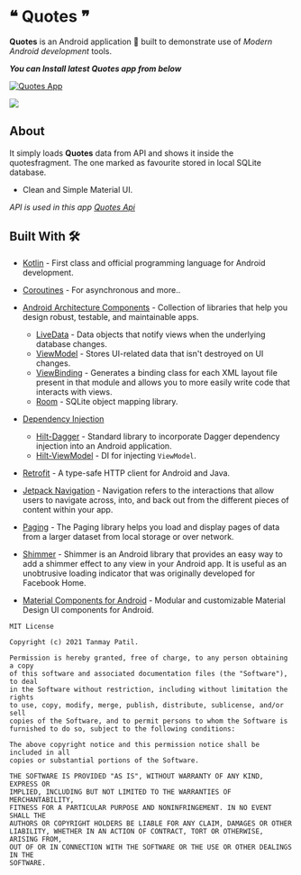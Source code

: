 # ❝ Quotes ❞

**Quotes** is an Android application 📱 built to demonstrate use of *Modern Android development* tools.


***You can Install latest Quotes app from below***

[![Quotes App](https://img.shields.io/badge/❝Quotes❞-APK-blue.svg?style=for-the-badge&logo=android&color=blue)](https://drive.google.com/file/d/13cuMOa0_o_nxy7L5FHOUpw94GqPakQLI/view?usp=sharing)
 
![](art/QuotesApp.gif)

## About
It simply loads **Quotes** data from API and shows it inside the quotesfragment.
The one marked as favourite stored in local SQLite database.

- Clean and Simple Material UI.

*API is used in this app [Quotes Api](https://github.com/pprathameshmore/QuoteGarden)*

## Built With 🛠
- [Kotlin](https://kotlinlang.org/) - First class and official programming language for Android development.
- [Coroutines](https://kotlinlang.org/docs/reference/coroutines-overview.html) - For asynchronous and more..
- [Android Architecture Components](https://developer.android.com/topic/libraries/architecture) - Collection of libraries that help you design robust, testable, and maintainable apps.
  - [LiveData](https://developer.android.com/topic/libraries/architecture/livedata) - Data objects that notify views when the underlying database changes.
  - [ViewModel](https://developer.android.com/topic/libraries/architecture/viewmodel) - Stores UI-related data that isn't destroyed on UI changes. 
  - [ViewBinding](https://developer.android.com/topic/libraries/view-binding) - Generates a binding class for each XML layout file present in that module and allows you to more easily write code that interacts with views.
  - [Room](https://developer.android.com/topic/libraries/architecture/room) - SQLite object mapping library.

- [Dependency Injection](https://developer.android.com/training/dependency-injection)  
  - [Hilt-Dagger](https://dagger.dev/hilt/) - Standard library to incorporate Dagger dependency injection into an Android application.
  - [Hilt-ViewModel](https://developer.android.com/training/dependency-injection/hilt-jetpack) - DI for injecting `ViewModel`.
- [Retrofit](https://square.github.io/retrofit/) - A type-safe HTTP client for Android and Java.
- [Jetpack Navigation](https://developer.android.com/guide/navigation) - Navigation refers to the interactions that allow users to navigate across, into, and back out from the different pieces of content within your app.
- [Paging](https://developer.android.com/topic/libraries/architecture/paging/v3-overview) - The Paging library helps you load and display pages of data from a larger dataset from local storage or over network.
- [Shimmer](https://facebook.github.io/shimmer-android/) - Shimmer is an Android library that provides an easy way to add a shimmer effect to any view in your Android app. It is useful as an unobtrusive loading indicator that was originally developed for Facebook Home.
- [Material Components for Android](https://github.com/material-components/material-components-android) - Modular and customizable Material Design UI components for Android.


```
MIT License

Copyright (c) 2021 Tanmay Patil.

Permission is hereby granted, free of charge, to any person obtaining a copy
of this software and associated documentation files (the "Software"), to deal
in the Software without restriction, including without limitation the rights
to use, copy, modify, merge, publish, distribute, sublicense, and/or sell
copies of the Software, and to permit persons to whom the Software is
furnished to do so, subject to the following conditions:

The above copyright notice and this permission notice shall be included in all
copies or substantial portions of the Software.

THE SOFTWARE IS PROVIDED "AS IS", WITHOUT WARRANTY OF ANY KIND, EXPRESS OR
IMPLIED, INCLUDING BUT NOT LIMITED TO THE WARRANTIES OF MERCHANTABILITY,
FITNESS FOR A PARTICULAR PURPOSE AND NONINFRINGEMENT. IN NO EVENT SHALL THE
AUTHORS OR COPYRIGHT HOLDERS BE LIABLE FOR ANY CLAIM, DAMAGES OR OTHER
LIABILITY, WHETHER IN AN ACTION OF CONTRACT, TORT OR OTHERWISE, ARISING FROM,
OUT OF OR IN CONNECTION WITH THE SOFTWARE OR THE USE OR OTHER DEALINGS IN THE
SOFTWARE.
```
